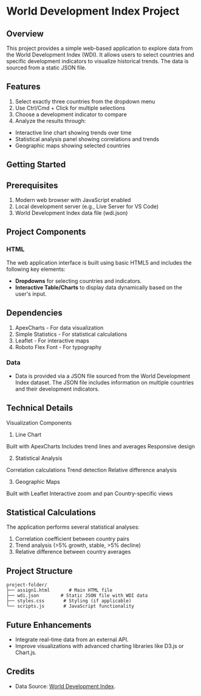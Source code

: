 # World Development Index Project

## Overview

This project provides a simple web-based application to explore data from the World Development Index (WDI). It allows users to select countries and specific development indicators to visualize historical trends. The data is sourced from a static JSON file.

## Features
1. Select exactly three countries from the dropdown menu
2. Use Ctrl/Cmd + Click for multiple selections
3. Choose a development indicator to compare
4. Analyze the results through:
- Interactive line chart showing trends over time
- Statistical analysis panel showing correlations and trends
- Geographic maps showing selected countries

## Getting Started

## Prerequisites

1. Modern web browser with JavaScript enabled
2. Local development server (e.g., Live Server for VS Code)
3. World Development Index data file (wdi.json)

## Project Components

### HTML

The web application interface is built using basic HTML5 and includes the following key elements:

- **Dropdowns** for selecting countries and indicators.
- **Interactive Table/Charts** to display data dynamically based on the user's input.

## Dependencies

1. ApexCharts - For data visualization
2. Simple Statistics - For statistical calculations
3. Leaflet - For interactive maps
4. Roboto Flex Font - For typography


### Data

- Data is provided via a JSON file sourced from the World Development Index dataset. The JSON file includes information on multiple countries and their development indicators.



## Technical Details

Visualization Components

1. Line Chart

Built with ApexCharts
Includes trend lines and averages
Responsive design

2. Statistical Analysis

Correlation calculations
Trend detection
Relative difference analysis

3. Geographic Maps

Built with Leaflet
Interactive zoom and pan
Country-specific views

## Statistical Calculations

The application performs several statistical analyses:

1. Correlation coefficient between country pairs
2. Trend analysis (>5% growth, stable, >5% decline)
3. Relative difference between country averages


## Project Structure

```
project-folder/
├── assign1.html       # Main HTML file
├── wdi.json        # Static JSON file with WDI data
├── styles.css       # Styling (if applicable)
└── scripts.js       # JavaScript functionality
```

## Future Enhancements

- Integrate real-time data from an external API.
- Improve visualizations with advanced charting libraries like D3.js or Chart.js.

## Credits

- Data Source: [World Development Index](https://databank.worldbank.org/source/world-development-indicators).
